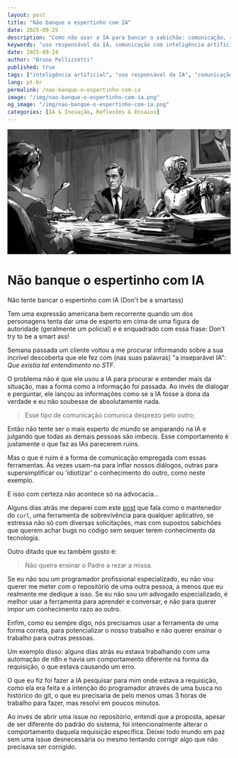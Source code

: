 ```yaml
---
layout: post
title: "Não banque o espertinho com IA"
date: 2025-09-25
description: "Como não usar a IA para bancar o sabichão: comunicação, respeito e colaboração são mais importantes que impor conhecimento."
keywords: "uso responsável da IA, comunicação com inteligência artificial, erros no uso da IA, não banque o espertinho, IA na advocacia, IA e programadores, smartass AI, ética na inteligência artificial, colaboração com IA, respeito no diálogo"
date: 2025-09-24
author: "Bruno Pellizzetti"
published: true
tags: ["inteligência artificial", "uso responsável da IA", "comunicação", "advocacia", "programação", "ética na IA", "comportamento", "colaboração", "smartass"]
lang: pt-br
permalink: /nao-banque-o-espertinho-com-ia
image: "/img/nao-banque-o-espertinho-com-ia.png"
og_image: "/img/nao-banque-o-espertinho-com-ia.png"
categories: [IA & Inovação, Reflexões & Ensaios]
---
```


![Um advogado e seu cliente com a sua IA](/img/nao-banque-o-espertinho-com-ia.png)

# Não banque o espertinho com IA

Não tente bancar o espertinho com IA (Don't be a smartass)

Tem uma expressão americana bem recorrente quando um dos personagens tenta dar uma de esperto em cima de uma figura de autoridade (geralmente um policial) e é enquadrado com essa frase: Don't try to be a smart ass!

Semana passada um cliente voltou a me procurar informando sobre a sua incrível descoberta que ele fez com (nas suas palavras) "a inseparável IA": *Que existia tal entendimento no STF*.

O problema não é que ele usou a IA para procurar e entender mais da situação, mas a forma como a informação foi passada. Ao invés de dialogar e perguntar, ele lançou as informações como se a IA fosse a dona da verdade e eu não soubesse de absolutamente nada.

> Esse tipo de comunicação comunica desprezo pelo outro;

Então não tente ser o mais esperto do mundo se amparando na IA e julgando que todas as demais pessoas são imbecis. Esse comportamento é justamente o que faz as IAs parecerem ruins.

Mas o que é ruim é a forma de comunicação empregada com essas ferramentas. Às vezes usam-na para inflar nossos diálogos, outras para supersimplificar ou 'idiotizar' o conhecimento do outro, como neste exemplo.

E isso com certeza não acontece só na advocacia...

Alguns dias atrás me deparei com este [post](https://lwn.net/Articles/1034966/) que fala como o mantenedor do `curl`, uma ferramenta de sobrevivência para qualquer aplicativo, se estressa não só com diversas solicitações, mas com supostos sabichões que querem achar bugs no código sem sequer terem conhecimento da tecnologia.

Outro ditado que eu também gosto é:

> Não queira ensinar o Padre a rezar a missa.

Se eu não sou um programador profissional especializado, eu não vou querer me meter com o repositório de uma outra pessoa, a menos que eu realmente me dedique a isso. Se eu não sou um advogado especializado, é melhor usar a ferramenta para aprender e conversar, e não para querer impor um conhecimento razo ao outro.

Enfim, como eu sempre digo, nós precisamos usar a ferramenta de uma forma correta, para potencializar o nosso trabalho e não querer ensinar o trabalho para outras pessoas.

Um exemplo disso: alguns dias atrás eu estava trabalhando com uma automação de n8n e havia um comportamento diferente na forma da requisição, o que estava causando um erro.

O que eu fiz foi fazer a IA pesquisar para mim onde estava a requisição, como ela era feita e a intenção do programador através de uma busca no histórico do git, o que eu precisaria de pelo menos umas 3 horas de trabalho para fazer, mas resolvi em poucos minutos.

Ao invés de abrir uma issue no repositório, entendi que a proposta, apesar de ser diferente do padrão do sistema, foi intencionalmente alterar o comportamento daquela requisição específica. Deixei todo mundo em paz sem uma issue desnecessária ou mesmo tentando corrigir algo que não precisava ser corrigido.
